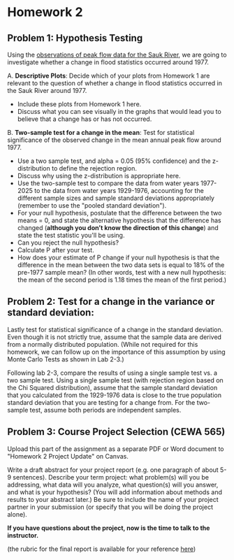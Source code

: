 # Homework 2

## Problem 1: Hypothesis Testing

Using the [observations of peak flow data for the Sauk River](/data/Sauk_peak_WY1929_2025.xlsx), we are going to investigate whether a change in flood statistics occurred around 1977.

A. **Descriptive Plots**: Decide which of your plots from Homework 1 are relevant to the question of whether a change in flood statistics occurred in the Sauk River around 1977. 
* Include these plots from Homework 1 here.
* Discuss what you can see visually in the graphs that would lead you to believe that a change has or has not occurred.

B. **Two-sample test for a change in the mean**: Test for statistical significance of the observed change in the mean annual peak flow around 1977.
* Use a two sample test, and alpha = 0.05 (95% confidence) and the z-distribution to define the rejection region. 
* Discuss why using the z-distribution is appropriate here. 
* Use the two-sample test to compare the data from water years 1977-2025 to the data from water years 1929-1976, accounting for the different sample sizes and sample standard deviations appropriately (remember to use the "pooled standard deviation"). 
* For your null hypothesis, postulate that the difference between the two means = 0, and state the alternative hypothesis that the difference has changed (**although you don’t know the direction of this change**) and state the test statistic you'll be using. 
* Can you reject the null hypothesis? 
* Calculate P after your test. 
* How does your estimate of P change if your null hypothesis is that the difference in the mean between the two data sets is equal to 18% of the pre-1977 sample mean? (In other words, test with a new null hypothesis: the mean of the second period is 1.18 times the mean of the first period.)

## Problem 2: Test for a change in the variance or standard deviation: 
Lastly test for statistical significance of a change in the standard deviation. Even though it is not strictly true, assume that the sample data are derived from a normally distributed population. (While not required for this homework, we can follow up on the importance of this assumption by using Monte Carlo Tests as shown in Lab 2-3.)

Following lab 2-3, compare the results of using a single sample test vs. a two sample test.  Using a single sample test (with rejection region based on the Chi Squared distribution), assume that the sample standard deviation that you calculated from the 1929-1976 data is close to the true population standard deviation that you are testing for a change from.  For the two-sample test, assume both periods are independent samples.


## Problem 3: Course Project Selection (CEWA 565)

Upload this part of the assignment as a separate PDF or Word document to "Homework 2 Project Update" on Canvas.

Write a draft abstract for your project report (e.g. one paragraph of about 5-9 sentences). Describe your term project: what problem(s) will you be addressing, what data will you analyze, what question(s) will you answer, and what is your hypothesis? (You will add information about methods and results to your abstract later.) Be sure to include the name of your project partner in your submission (or specify that you will be doing the project alone).

**If you have questions about the project, now is the time to talk to the instructor.**

(the rubric for the final report is available for your reference [here](/overview/b-project.md))